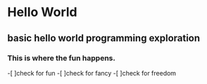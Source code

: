 # Hello World
## basic hello world programming exploration


### This is where the fun happens.

-[ ]check for fun
-[ ]check for fancy
-[ ]check for freedom